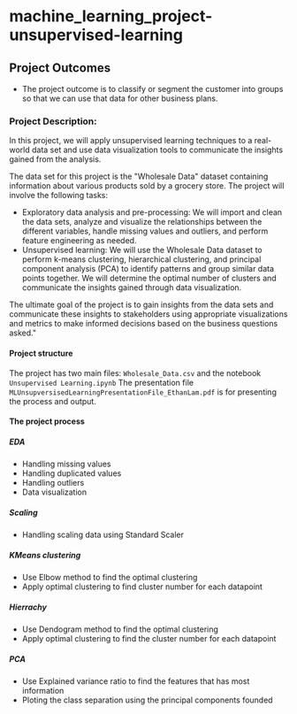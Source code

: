 # machine_learning_project-unsupervised-learning

## Project Outcomes
- The project outcome is to classify or segment the customer into groups so that we can use that data for other business plans.
### Project Description:
In this project, we will apply unsupervised learning techniques to a real-world data set and use data visualization tools to communicate the insights gained from the analysis.

The data set for this project is the "Wholesale Data" dataset containing information about various products sold by a grocery store.
The project will involve the following tasks:

-	Exploratory data analysis and pre-processing: We will import and clean the data sets, analyze and visualize the relationships between the different variables, handle missing values and outliers, and perform feature engineering as needed.
-	Unsupervised learning: We will use the Wholesale Data dataset to perform k-means clustering, hierarchical clustering, and principal component analysis (PCA) to identify patterns and group similar data points together. We will determine the optimal number of clusters and communicate the insights gained through data visualization.

The ultimate goal of the project is to gain insights from the data sets and communicate these insights to stakeholders using appropriate visualizations and metrics to make informed decisions based on the business questions asked."

#### Project structure
The project has two main files: `Wholesale_Data.csv` and the notebook `Unsupervised Learning.ipynb`
The presentation file `MLUnsupversisedLearningPresentationFile_EthanLam.pdf` is for presenting the process and output.

#### The project process
##### EDA
- Handling missing values
- Handling duplicated values
- Handling outliers
- Data visualization

##### Scaling
- Handling scaling data using Standard Scaler


##### KMeans clustering
- Use Elbow method to find the optimal clustering
- Apply optimal clustering to find cluster number for each datapoint

##### Hierrachy
- Use Dendogram method to find the optimal clustering
- Apply optimal clustering to find the cluster number for each datapoint

##### PCA
- Use Explained variance ratio to find the features that has most information
- Ploting the class separation using the principal components founded